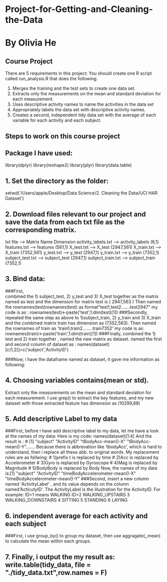 # Project-for-Getting-and-Cleaning-the-Data
# By Olivia He

## Course Project
There are 5 requirements in this project:
You should create one R script called run_analysis.R that does the following.
1. Merges the training and the test sets to create one data set.
2. Extracts only the measurements on the mean and standard deviation for each measurement.
3. Uses descriptive activity names to name the activities in the data set
4. Appropriately labels the data set with descriptive activity names.
5. Creates a second, independent tidy data set with the average of each variable for each activity and each subject.

## Steps to work on this course project

## Package I have used:
library(dplyr)
library(reshape2)
library(plyr)
library(data.table)

## 1. Set the directory as the folder:
   setwd('/Users/apple/Desktop/Data Science/2. Cleaning the Data/UCI HAR Dataset')
   
## 2. Download files relevant to our project and save the data from each txt file as the corresponding matrix.
   txt file               -->   Matrix Name          Dimension
   activity_labels.txt    ——>  activity_labels        (6,1)
   features.txt           -->  features               (561,1)
   X_test.txt             -->  X_test                 (2947,561)
   X_train.txt            -->  X_train                (7352,561)
   y_test.txt             -->  y_test                 (2947,1)
   y_train.txt            -->  y_train                (7352,1)
   subject_test.txt       -->  subject_test           (2947,1)
   subject_train.txt      -->  subject_train          (7352,1)
   
## 3. Bind data:
  ###First,  
          combined the 1) subject_test, 2) y_test and 3) X_test together as the matrix named as test
          and the dimension for matrix test is ( 2947,563 )
          Then named the rownames(test)rownames(test) as format"test1,test2.......test2947"
          my code is as :   rownames(test)<-paste('test',1:dim(test)[1])
  ###Secondly, 
          repeated the same step as above to 1)subject_train, 2) y_train and 3) X_train
          and the combined matrix train has dimension as (7352,563).
          Then named the rownames of train as 'train1,train2........train7352'
          my code is as:    rownames(train)<-paste('train',1:dim(train)[1])
  ###Finally, 
          combined the 1) test and  2) train together , named the new matrix as dataset.
          named the first and second column of dataset as : names(dataset)[c(1,2)]=c('subject','ActivityID')
          
  ###Now, 
     i have the dataframe named as dataset, it gave me information as following:
  
## 4. Choosing variables contains(mean or std).
Extract only the measurements on the mean and standard deviation for each measurement.
  I use grep() to extract the key features, and my new dataset with those extracted feature has dimension as (10299,88)
  
## 5.  Add descriptive Label to my data
 ###First, 
        before i have add descriptive label to my data, let me have a look at the names of my data:
        Here is my code: names(dataset)[1:4]
        And the result is :  # [1] "subject"   "ActivityID"    "tBodyAcc-mean()-X" "tBodyAcc-mean()-Y".......
        Because there is abbrevation like ‘tbodyAcc’, which is hard to understand, then i replace all these abb. to original words.
        My replacement rules are as follwing:
                  # 1)prefix t is replaced by time
                  # 2)Acc is replaced by Accelerometer
                  # 3)Gyro is replaced by Gyroscope
                  # 4)Mag is replaced by Magnitude
                  # 5)BodyBody is replaced by Body
        Now, the names of my data is:[1] "subject"   "ActivityID"   "timeBodyAccelerometer-mean()-X"  "timeBodyAccelerometer-mean()-Y"
 ###Second, 
        insert a new column named 'ActivityLabel' , and its value depends on the column named'ActicutyID'. 
        The ActivityLabel is the illustration for the ActivityID.
        For example: ID=1 means   WALKING
                     ID=2         WALKING_UPSTAIRS
                        3         WALKING_DOWNSTAIRS
                        4         SITTING
                        5         STANDING
                        6         LAYING
                        
## 6. independent average for each activity and each subject
 ###First, i use group_by() to group my dataset, then use aggragate(,,mean) to calculate the mean within each groups.
 
## 7. Finally, i output the my result as: write.table(tidy_data, file = "./tidy_data.txt",row.names = F)





